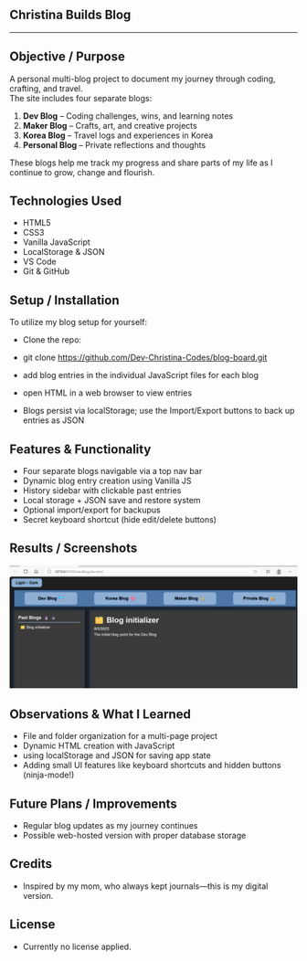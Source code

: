 ## Christina Builds Blog
---
## Objective / Purpose

A personal multi-blog project to document my journey through coding, crafting, and travel.  
The site includes four separate blogs:

1. **Dev Blog** – Coding challenges, wins, and learning notes
2. **Maker Blog** – Crafts, art, and creative projects
3. **Korea Blog** – Travel logs and experiences in Korea
4. **Personal Blog** – Private reflections and thoughts

These blogs help me track my progress and share parts of my life as I continue to grow, change and flourish.

## Technologies Used

- HTML5
- CSS3
- Vanilla JavaScript
- LocalStorage & JSON
- VS Code
- Git & GitHub

## Setup / Installation

To utilize my blog setup for yourself:

- Clone the repo:
- git clone https://github.com/Dev-Christina-Codes/blog-board.git

- add blog entries in the individual JavaScript files for each blog
- open HTML in a web browser to view entries
- Blogs persist via localStorage; use the Import/Export buttons to back up entries as JSON

## Features & Functionality

- Four separate blogs navigable via a top nav bar
- Dynamic blog entry creation using Vanilla JS
- History sidebar with clickable past entries
- Local storage + JSON save and restore system
- Optional import/export for backupus
- Secret keyboard shortcut (hide edit/delete buttons)

## Results / Screenshots

![Screenshot](images/screenshotForReadMe.png)

## Observations & What I Learned

- File and folder organization for a multi-page project
- Dynamic HTML creation with JavaScript
- using localStorage and JSON for saving app state
- Adding small UI features like keyboard shortcuts and hidden buttons (ninja-mode!)

## Future Plans / Improvements

- Regular blog updates as my journey continues
- Possible web-hosted version with proper database storage

## Credits

- Inspired by my mom, who always kept journals—this is my digital version.

## License

- Currently no license applied.
